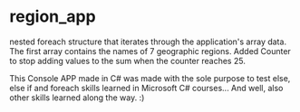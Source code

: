 # region_app
nested foreach structure that iterates through the application's array data. The first array contains the names of 7 geographic regions. Added Counter to stop adding values to the sum when the counter reaches 25.

This Console APP made in C# was made with the sole purpose to test else, else if and foreach skills learned in Microsoft C# courses... And well, also other skills learned along the way. :)

